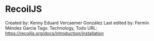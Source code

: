 # RecoilJS

Created by: Kenny Eduard Vercaemer González
Last edited by: Fermín Méndez García
Tags: Technology, Todo
URL: https://recoiljs.org/docs/introduction/installation